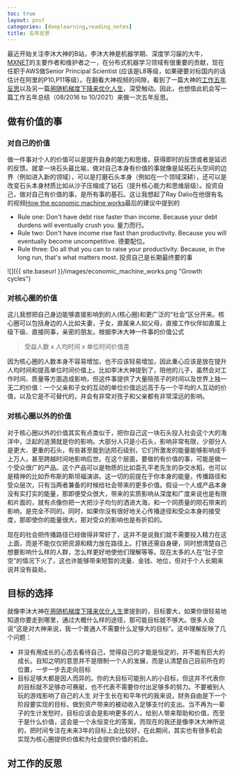 ```yaml
---
toc: true
layout: post
categories: [deeplearning,reading_notes]
title: 五年反思
---
```

最近开始关注李沐大神的B站，李沐大神是机器学期、深度学习届的大牛，[MXNET](https://www.cs.cmu.edu/~muli/file/mxnet-learning-sys.pdf)的主要作者和维护者之一，在分布式机器学习领域有很重要的贡献，现在任职于AWS做Senior Principal Scientist (应该是L8等级，如果硬要对标国内的话估计在阿里的P10,P11等级）。在翻看大神视频的间隙，看到了一篇大神的[工作五年反思](https://www.bilibili.com/read/cv11414235?spm_id_from=333.999.0.0)以及另一篇[用随机梯度下降来优化人生](https://www.bilibili.com/read/cv13335461?spm_id_from=333.999.0.0)，深受触动。因此，也想借此机会写一篇工作五年总结（08/2016 to 10/2021）来做一次五年反思。

## 做有价值的事
### 对自己的价值
做一件事对个人的价值可以是提升自身的能力和思维，获得即时的反馈或者是延迟的反馈。就拿一块石头最比喻，做对自己本身有价值的事就像是延拓石头空间的边界（例如进入新的领域），可以是打磨石头本身（例如在一个领域深耕），还可以是改变石头本身材质比如从沙子压缩成了钻石（提升核心能力和思维层级）。投资自己，做对自己有价值的事，是所有事的基石。这让我想起了Ray Dalio在他很有名的视频[How the economic machine works](https://www.youtube.com/watch?v=PHe0bXAIuk0&t=1777s)最后的建议中提到的
- Rule one: Don't have debt rise faster than income. Because your debt durdens will eventually crush you. 量力而行。
- Rule two: Don't have income rise fast than productivity. Because you will eventually become uncompetitive. 德要配位。
- Rule three: Do all that you can to raise your productivity. Because, in the long run, that's what matters most. 投资自己是长期最终要的事

![]({{ site.baseurl }}/images/economic_machine_works.png "Growth cycles")

### 对核心圈的价值
这儿我想把自己身边能够直接影响到的人(核心圈)和更广泛的“社会”区分开来。核心圈可以包括身边的人比如夫妻，子女，直属亲人如父母，直接工作伙伴如直属上级下级、直接同事，亲密的朋友。根据李沐大神一件事的价值公式
> 受益人数 x 人均时间 x 单位时间价值差 

因为核心圈的人数本身不容易增加，也不应该轻易增加，因此重心应该是放在提升人均时间和提高单位时间价值上。比如李沐大神提到了，陪他的儿子，虽然会对工作时间、质量等方面造成影响，但这件事提供了大量陪孩子的时间以及世界上独一无二的价值：一个父亲和子女的互动的单位价值远远高于与一个平均的人互动的价值，以及它是不可替代的，并会有非常对孩子和父亲都有非常深远的影响。

### 对核心圈以外的价值
对于核心圈以外的价值其实有点类似于，把你自己这一块石头投入社会这个大的海洋中，泛起的涟漪就是你的影响。大部分人只是小石头，影响非常有限，少部分人是更大、更重的石头，有些甚至能到达陨石级别，它们所激发的能量能够影响成千上万人，甚至跨越时间地影响后世。在这个层面，要做的有价值的事，可能是做一个受众很广的产品。这个产品可以是物质的比如袁孔平老先生的杂交水稻，也可以是精神的比如乔布斯的斯坦福演讲。这一切的前提在于你本身的能量，传播路径和受众层次，只有当两者兼备的时候给社会带来的更多价值。假设一个人或产品本身没有实打实的能量，那即便受众很大，带来的实质影响从深度和广度来说也是有限和片面的，就有点像你把一大把沙子均匀的洒进大海，和一个同质量的陨石带来的影响，是完全不同的。同时，如果你没有很好地关心传播途径和受众本身的接受度，那即使你的能量很大，那对受众的影响也是有折扣的。

现在的社会把传播路径已经做得非常好了，这并不是说我们就不需要投入精力在这上面，而是不能仅仅把资源和精力放在路径上。打铁还需自身硬，同时想清楚自己想要影响什么样的人群，怎么样更好地使他们理解等等。现在太多的人在“肚子空空”的情况下火了，这也许能够带来短暂的流量、金钱、地位，但对于个人长期来说并没有益处。

## 目标的选择
就像李沐大神在[用随机梯度下降来优化人生](https://www.bilibili.com/read/cv13335461?spm_id_from=333.999.0.0)里提到的，目标要大，如果你很轻易地知道你要走到哪里，通过大概什么样的途径，那可能目标就不够大。很多人会说“这是对大神来说，我一个普通人不需要什么足够大的目标”。这中理解反映了几个问题：
- 并没有用成长的心态去看待自己，觉得自己的才能是恒定的，并不能有巨大的成长。自知之明的意思并不是限制一个人的发展，而是认清楚自己目前所在的位置，一步一步去走向目标
- 目标足够大都是因人而异的。你的大目标可能别人的小目标，但这并不代表你的目标就不足够亦可赛艇，也不代表不需要你付出足够多的努力。不要被别人玩的游戏影响了自己的人生
对于生长在和平年代的我来说，财务自由是下一个阶段要实现的目标，做到资产带来的被动收入足够支付的支出。当不再为一辈子的生计发愁时，目标应该会是影响更多的人，给别人带来帮助和价值，而至于是什么价值，这会是一个永恒变化的答案。而现在的我还是像李沐大神所说的，把时间专注在未来3年的目标上会比较好，在此期间，其实也有很多机会实现为核心圈提供价值和为社会提供价值的机会。

## 对工作的反思
